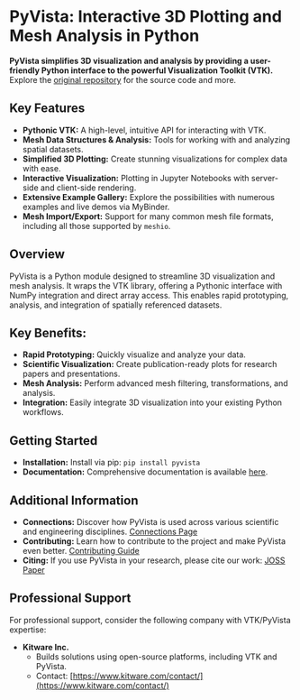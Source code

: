 # PyVista: Interactive 3D Plotting and Mesh Analysis in Python

**PyVista simplifies 3D visualization and analysis by providing a user-friendly Python interface to the powerful Visualization Toolkit (VTK).**  Explore the [original repository](https://github.com/pyvista/pyvista) for the source code and more.

## Key Features

*   **Pythonic VTK:** A high-level, intuitive API for interacting with VTK.
*   **Mesh Data Structures & Analysis:** Tools for working with and analyzing spatial datasets.
*   **Simplified 3D Plotting:**  Create stunning visualizations for complex data with ease.
*   **Interactive Visualization:** Plotting in Jupyter Notebooks with server-side and client-side rendering.
*   **Extensive Example Gallery:** Explore the possibilities with numerous examples and live demos via MyBinder.
*   **Mesh Import/Export:**  Support for many common mesh file formats, including all those supported by `meshio`.

## Overview

PyVista is a Python module designed to streamline 3D visualization and mesh analysis. It wraps the VTK library, offering a Pythonic interface with NumPy integration and direct array access. This enables rapid prototyping, analysis, and integration of spatially referenced datasets.

## Key Benefits:

*   **Rapid Prototyping:** Quickly visualize and analyze your data.
*   **Scientific Visualization:** Create publication-ready plots for research papers and presentations.
*   **Mesh Analysis:**  Perform advanced mesh filtering, transformations, and analysis.
*   **Integration:** Easily integrate 3D visualization into your existing Python workflows.

## Getting Started

*   **Installation:** Install via pip: `pip install pyvista`
*   **Documentation:** Comprehensive documentation is available [here](http://docs.pyvista.org/).

## Additional Information

*   **Connections:** Discover how PyVista is used across various scientific and engineering disciplines.  [Connections Page](https://docs.pyvista.org/getting-started/connections.html)
*   **Contributing:**  Learn how to contribute to the project and make PyVista even better. [Contributing Guide](https://github.com/pyvista/pyvista/blob/main/CONTRIBUTING.rst)
*   **Citing:** If you use PyVista in your research, please cite our work: [JOSS Paper](https://doi.org/10.21105/joss.01450)

## Professional Support

For professional support, consider the following company with VTK/PyVista expertise:

*   **Kitware Inc.**
    *   Builds solutions using open-source platforms, including VTK and PyVista.
    *   Contact: [https://www.kitware.com/contact/](https://www.kitware.com/contact/)